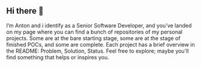 ## Hi there 👋

I’m Anton and i identify as a Senior Software Developer, and you’ve landed on my page where you can find a bunch of repositories of my personal projects. Some are at the bare starting stage, some are at the stage of finished POCs, and some are complete. Each project has a brief overview in the README: Problem, Solution, Status. Feel free to explore; maybe you'll find something that helps or inspires you.
